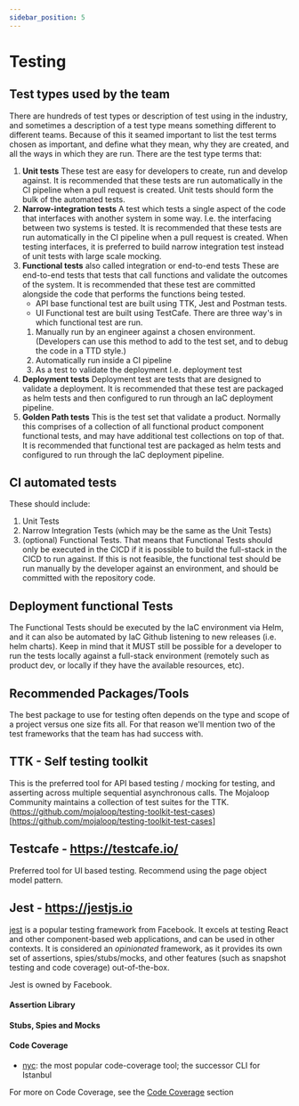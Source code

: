 ```yaml
---
sidebar_position: 5
---
```


# Testing 
## Test types used by the team
There are hundreds of test types or description of test using in the industry, and sometimes a description of a test type means something different to different teams. Because of this it seamed important to list the test terms chosen as important, and define what they mean, why they are created, and all the ways in which they are run.
There are the test type terms that:
1. **Unit tests**
These test are easy for developers to create, run and develop against. It is recommended that these tests are run automatically in the CI pipeline when a pull request is created. Unit tests should form the bulk of the automated tests. 
1. **Narrow-integration tests**
A test which tests a single aspect of the code that interfaces with another system in some way. I.e. the interfacing between two systems is tested. It is recommended that these tests are run automatically in the CI pipeline when a pull request is created. When testing interfaces, it is preferred to build narrow integration test instead of unit tests with large scale mocking.
1. **Functional tests** also called integration or end-to-end tests
These are end-to-end tests that tests that call functions and validate the outcomes of the system. It is recommended that these test are committed alongside the code that performs the functions being tested.
   - API base functional test are built using TTK, Jest and Postman tests.
   - UI Functional test are built using TestCafe.
There are three way's in which functional test are run. 
   1. Manually run by an engineer against a chosen environment. (Developers can use this method to add to the test set, and to debug the code in a TTD style.)
   1. Automatically run inside a CI pipeline
   1. As a test to validate the deployment  I.e. deployment test   
1. **Deployment tests**
Deployment test are tests that are designed to validate a deployment. It is recommended that these test are packaged as helm tests and then configured to run through an IaC deployment pipeline.
1. **Golden Path tests**
This is the test set that validate a product. Normally this comprises of a collection of all functional product component functional tests, and may have additional test collections on top of that. It is recommended that functional test are packaged as helm tests and configured to run through the IaC deployment pipeline. 

## CI automated tests 
These should include:
1. Unit Tests
1. Narrow Integration Tests (which may be the same as the Unit Tests)
1. (optional) Functional Tests. 
That means that Functional Tests should only be executed in the CICD if it is possible to build the full-stack in the CICD to run against. If this is not feasible, the functional test should be run manually by the developer against an environment, and should be committed with the repository code.
## Deployment functional Tests
The Functional Tests should be executed by the IaC environment via Helm, and it can also be automated by IaC Github listening to new releases (i.e. helm charts). Keep in mind that it MUST still be possible for a developer to run the tests locally against a full-stack environment (remotely such as product dev, or locally if they have the available resources, etc).


## Recommended Packages/Tools

The best package to use for testing often depends on the type and scope of a project
versus one size fits all. For that reason we'll mention two of the test frameworks
that the team has had success with.

## TTK - Self testing toolkit
This is the preferred tool for API based testing / mocking for testing, and asserting across multiple sequential asynchronous calls.
The Mojaloop Community maintains a collection of test suites for the TTK.
(https://github.com/mojaloop/testing-toolkit-test-cases)[https://github.com/mojaloop/testing-toolkit-test-cases] 

## Testcafe - <https://testcafe.io/>
Preferred tool for UI based testing. Recommend using the page object model pattern.

## Jest - <https://jestjs.io>

[jest][] is a popular testing framework from Facebook. It excels at testing React and other
component-based web applications, and can be used in other contexts. It is considered an
_opinionated_ framework, as it provides its own set of assertions, spies/stubs/mocks, and
other features (such as snapshot testing and code coverage) out-of-the-box.

Jest is owned by Facebook.


#### Assertion Library


#### Stubs, Spies and Mocks


#### Code Coverage

- [nyc][]: the most popular code-coverage tool; the successor CLI for Istanbul

For more on Code Coverage, see the [Code Coverage](./code-coverage) section

[`assert` module]: https://nodejs.org/api/assert.html#assert_assert
[babel]: https://babeljs.io
[chai]: https://www.npmjs.com/package/chai
[examples repository]: https://github.com/mochajs/mocha-examples
[jest]: https://www.npmjs.com/package/jest
[karma]: https://www.npmjs.com/package/karma
[mocha documentation]: https://mochajs.org
[mocha]: https://www.npmjs.com/package/mocha
[nyc]: https://www.npmjs.com/package/nyc
[openjs foundation]: https://openjsf.org
[protractor]: https://www.npmjs.com/package/protractor
[sinon]: https://www.npmjs.com/package/sinon
[testdouble]: https://www.npmjs.com/package/testdouble
[unexpected]: https://www.npmjs.com/package/unexpected
[webdriverio]: https://www.npmjs.org/package/webdriverio
[snapshots]: https://jestjs.io/docs/snapshot-testing

